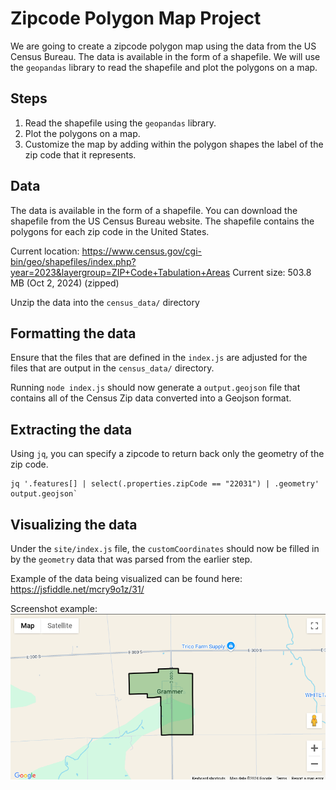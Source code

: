 # Zipcode Polygon Map Project

We are going to create a zipcode polygon map using the data from the US Census Bureau. The data is available in the form of a shapefile. We will use the `geopandas` library to read the shapefile and plot the polygons on a map.

## Steps

1. Read the shapefile using the `geopandas` library.
2. Plot the polygons on a map.
3. Customize the map by adding within the polygon shapes the label of the zip code that it represents.

## Data

The data is available in the form of a shapefile. You can download the shapefile from the US Census Bureau website. The shapefile contains the polygons for each zip code in the United States.

Current location: https://www.census.gov/cgi-bin/geo/shapefiles/index.php?year=2023&layergroup=ZIP+Code+Tabulation+Areas
Current size: 503.8 MB (Oct 2, 2024) (zipped)

Unzip the data into the `census_data/` directory

## Formatting the data

Ensure that the files that are defined in the `index.js` are adjusted for the files that are output in the `census_data/` directory.

Running `node index.js` should now generate a `output.geojson` file that contains all of the Census Zip data converted into a Geojson format.

## Extracting the data

Using `jq`, you can specify a zipcode to return back only the geometry of the zip code.

```
jq '.features[] | select(.properties.zipCode == "22031") | .geometry' output.geojson`
```

## Visualizing the data

Under the `site/index.js` file, the `customCoordinates` should now be filled in by the `geometry` data that was parsed from the earlier step.

Example of the data being visualized can be found here: https://jsfiddle.net/mcry9o1z/31/

Screenshot example:
![image](./example_screenshot.png)
